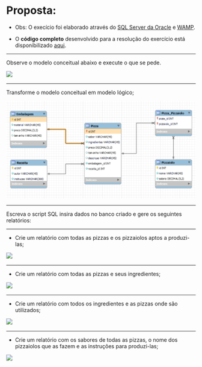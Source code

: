 <h1>Proposta:</h1>

* Obs: O execício foi elaborado através do [SQL Server da Oracle](https://dev.mysql.com/doc/) e [WAMP](https://sourceforge.net/projects/wampserver/).

* O <b>código completo</b> desenvolvido para a resolução do exercício está disponibilizado [aqui](https://github.com/thaisconto/Curso-ADS/blob/main/Bando_Dados/Lista_ModeloL%C3%B3gico/sql.sql).

------------------------------------------------

Observe o modelo conceitual abaixo e execute o que se pede.

<img src = modelo_conceitual.png>

------------------------------------------------

Transforme o modelo conceitual em modelo lógico;

<img src = modelo_lógico.png>

------------------------------------------------

Escreva o script SQL insira dados no banco criado e gere os seguintes relatórios:

------------------------------------------------

- Crie um relatório com todas as pizzas e os pizzaiolos aptos a produzi-las;

<img src = print1.png>

------------------------------------------------

- Crie um relatório com todas as pizzas e seus ingredientes;

<img src = print2.png>


------------------------------------------------

- Crie um relatório com todos os ingredientes e as pizzas onde são utilizados;

<img src = print3.png>


------------------------------------------------

- Crie um relatório com os sabores de todas as pizzas, o nome dos pizzaiolos que as fazem e as instruções para produzi-las;

<img src = print4.png>

